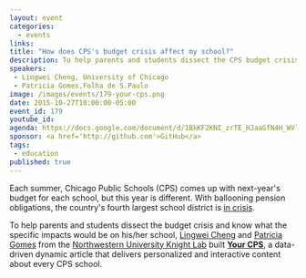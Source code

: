 ```yaml
---
layout: event
categories: 
  - events
links:
title: "How does CPS's budget crisis affect my school?"
description: To help parents and students dissect the CPS budget crisis and know what the specific impacts would be on his/her school, Lingwei Cheng and Patricia Gomes from the Northwestern University Knight Lab built Your CPS, a data-driven dynamic article that delivers personalized and interactive content about every CPS school.
speakers:
 - Lingwei Cheng, University of Chicago
 - Patricia Gomes,Folha de S.Paulo
image: /images/events/179-your-cps.png
date: 2015-10-27T18:00:00-05:00
event_id: 179
youtube_id: 
agenda: https://docs.google.com/document/d/1BkKF2KNI_zrTE_HJaaGfN4H_WVlNTFzAAcMoTBiVlHg/edit#
sponsor: <a href='http://github.com'>GitHub</a>
tags: 
 - education
published: true
---
```


Each summer, Chicago Public Schools (CPS) comes up with next-year's budget for each school, but this year is different. With ballooning pension obligations, the country's fourth largest school district is [in crisis](http://www.chicagotribune.com/cps-budget-history-htmlstory.html).

To help parents and students dissect the budget crisis and know what the specific impacts would be on his/her school, [Lingwei Cheng](https://www.linkedin.com/in/lingweicheng) and [Patricia Gomes](https://www.linkedin.com/pub/patr%C3%ADcia-gomes/18/b16/b46) from the [Northwestern University Knight Lab](http://knightlab.northwestern.edu/) built **[Your CPS](http://nuknightlab.github.io/cpsbudget/)**, a data-driven dynamic article that delivers personalized and interactive content about every CPS school.